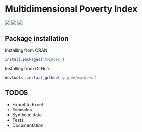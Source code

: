 # Multidimensional Poverty Index

![](https://cranlogs.r-pkg.org/badges/last-day/mpindex)
![](https://cranlogs.r-pkg.org/badges/mpindex)
![](https://cranlogs.r-pkg.org/badges/grand-total/mpindex)

## Package installation

Installing from CRAN
```r
install.packages('mpindex')
```

Installing from GitHub
```r
devtools::install_github('yng-me/mpindex')
```

## TODOS
- Export to Excel
- Examples
- Synthetic data
- Tests
- Documentation


